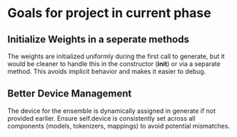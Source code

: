 # Goals for project in current phase

## Initialize Weights in a seperate methods

The weights are initialized uniformly during the first call to generate, but it would be cleaner to handle this in the constructor (__init__) or via a separate method. This avoids implicit behavior and makes it easier to debug.

## Better Device Management

The device for the ensemble is dynamically assigned in generate if not provided earlier. Ensure self.device is consistently set across all components (models, tokenizers, mappings) to avoid potential mismatches.

